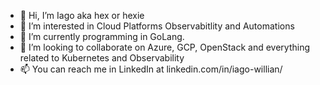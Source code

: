 - 👋 Hi, I’m Iago aka hex or hexie
- 👀 I’m interested in Cloud Platforms Observabitlity and Automations
- 🌱 I’m currently programming in GoLang.
- 💞️ I’m looking to collaborate on Azure, GCP, OpenStack and everything related to Kubernetes and Observability
- 📫 You can reach me in LinkedIn at linkedin.com/in/iago-willian/

<!---
heex/heex is a ✨ special ✨ repository because its `README.md` (this file) appears on your GitHub profile.
You can click the Preview link to take a look at your changes.
--->
